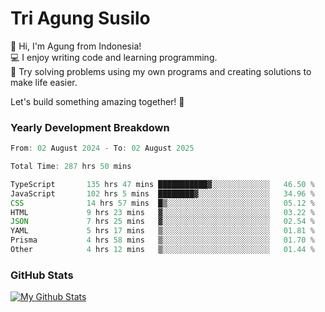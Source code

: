 # Tri Agung Susilo

👋 Hi, I'm Agung from Indonesia!<br>
💻 I enjoy writing code and learning programming.<br>
🧠 Try solving problems using my own programs and creating solutions to make life easier.

Let's build something amazing together! 🚀

### Yearly Development Breakdown

<!--START_SECTION:waka-->

```TypeScript JavaScript PHP
From: 02 August 2024 - To: 02 August 2025

Total Time: 287 hrs 50 mins

TypeScript       135 hrs 47 mins ███████████▓░░░░░░░░░░░░░   46.50 %
JavaScript       102 hrs 5 mins  ████████▓░░░░░░░░░░░░░░░░   34.96 %
CSS              14 hrs 57 mins  █▒░░░░░░░░░░░░░░░░░░░░░░░   05.12 %
HTML             9 hrs 23 mins   ▓░░░░░░░░░░░░░░░░░░░░░░░░   03.22 %
JSON             7 hrs 25 mins   ▓░░░░░░░░░░░░░░░░░░░░░░░░   02.54 %
YAML             5 hrs 17 mins   ▒░░░░░░░░░░░░░░░░░░░░░░░░   01.81 %
Prisma           4 hrs 58 mins   ▒░░░░░░░░░░░░░░░░░░░░░░░░   01.70 %
Other            4 hrs 12 mins   ▒░░░░░░░░░░░░░░░░░░░░░░░░   01.44 %
```

<!--END_SECTION:waka-->

### GitHub Stats

[![My Github Stats](https://github-readme-stats.vercel.app/api?username=triagung128&show_icons=true&hide=contribs,issues&count_private=true&theme=tokyonight)](https://github.com/triagung128)

<!-- [![Top Langs](https://github-readme-stats.vercel.app/api/top-langs/?username=triagung128&layout=compact)](https://github.com/triagung128) -->
